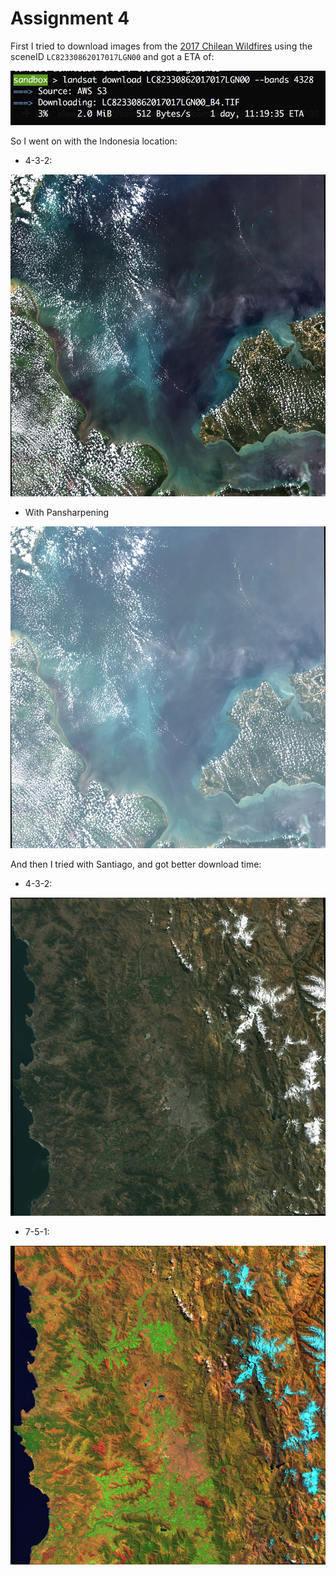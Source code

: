 # Assignment 4

First I tried to download images from the [2017 Chilean Wildfires](https://en.wikipedia.org/wiki/2017_Chile_wildfires) using the sceneID ``` LC82330862017017LGN00 ``` and got a ETA of:

![eta2](imgs/eta2.png)

So I went on with the Indonesia location:

- 4-3-2:

![bands 432](imgs/bands_432.jpg)

- With Pansharpening

![Pansharpening](imgs/bands_432_pan.jpg)

And then I tried with Santiago, and got better download time:

- 4-3-2:

![bands 432](imgs/santiago_bands_432.jpg)

- 7-5-1:

![Pansharpening](imgs/santiago_bands_751.jpg)

